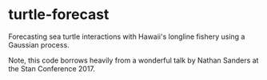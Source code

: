 # turtle-forecast
Forecasting sea turtle interactions with Hawaii's longline fishery using a Gaussian process.

Note, this code borrows heavily from a wonderful talk by Nathan Sanders at the Stan Conference 2017.
